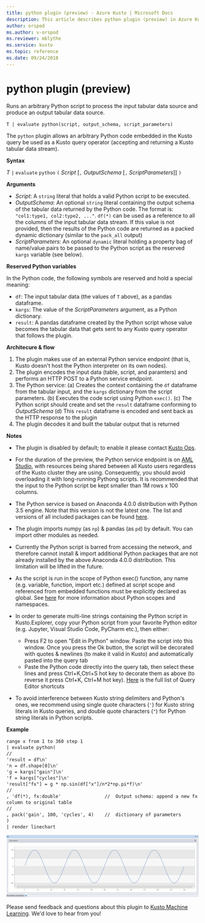 ```yaml
---
title: python plugin (preview) - Azure Kusto | Microsoft Docs
description: This article describes python plugin (preview) in Azure Kusto.
author: orspod
ms.author: v-orspod
ms.reviewer: mblythe
ms.service: kusto
ms.topic: reference
ms.date: 09/24/2018
---
```

# python plugin (preview)

Runs an arbitrary Python script to process the input tabular data source and produce an output tabular data source.

    T | evaluate python(script, output_schema, script_parameters)

The `python` plugin allows an arbitrary Python code embedded in the Kusto query
be used as a Kusto query operator (accepting and returning a Kusto tabular data
stream).

**Syntax**

*T* `|` `evaluate` `python` `(` *Script* [`,` *OutputSchema* [`,` *ScriptParameters*]] `)`


**Arguments**

* *Script*: A `string` literal that holds a valid Python script to be executed.
* *OutputSchema*: An optional `string` literal containing the output schema of
  the tabular data returned by the Python code. The format is: `"col1:type1, col2:type2, ..."`. `df(*)` can be used as a reference to all the columns of the input tabular data stream.
  If this value is not provided, then the results of the Python code are returned
  as a packed dynamic dictionary (similar to the `pack_all` output)
* *ScriptParameters*: An optional `dynamic` literal holding a property bag of name/value
  pairs to be passed to the Python script as the reserved `kargs` variable (see below).

**Reserved Python variables**

In the Python code, the following symbols are reserved and hold a special meaning:

* `df`: The input tabular data (the values of `T` above), as a pandas dataframe.
* `kargs`: The value of the *ScriptParameters* argument, as a Python dictionary.
* `result`: A pandas dataframe created by the Python script whose value becomes
  the tabular data that gets sent to any Kusto query operator that follows
  the plugin.

**Architecure & flow**

1. The plugin makes use of an external Python service endpoint (that is, Kusto
   doesn't host the Python interpreter on its own nodes).
2. The plugin encodes the input data (table, script, and paramters) and performs
   an HTTP POST to a Python service endpoint.
3. The Python service:
    (a) Creates the context containing the `df` dataframe from the tabular input,
       and the `kargs` dictionary from the script parameters.
    (b) Executes the code script using Python `exec()`.
    (c) The Python script should create and set the `result` dataframe conforming to *OutputSchema*
    (d) This `result` dataframe  is encoded and sent back as the HTTP response to the plugin
4. The plugin decodes it and built the tabular output that is returned

**Notes**

* The plugin is disabled by default; to enable it please contact [Kusto Ops](https://aka.ms/kustosupport).
  
* For the duration of the preview, the Python service endpoint is on [AML Studio](https://services.azureml.net/quickstart),
  with resources being shared between all Kusto users regardless of the Kusto
  cluster they are using. Consequently, you should avoid overloading it with long-running Pythong
  scripts. It is recommended that the input to the Python script be kept
  smaller than 1M rows x 100 columns.
* The Python service is based on Anaconda 4.0.0 distribution with Python 3.5 engine.
  Note that this version is not the latest one.
  The list and versions of all included packages can be found [here](https://docs.anaconda.com/anaconda/packages/old-pkg-lists/4.0.0/py35).
* The plugin imports numpy (as `np`) & pandas (as `pd`) by default.
  You can import other modules as needed.
* Currently the Python script is barred from accessing the network, and therefore
  cannot install & import additional Python packages that are not already installed by the above Anaconda 4.0.0 distribution.
  This limitation will be lifted in the future.
* As the script is run in the scope of Python exec() function, any name
  (e.g. variable, function, import etc.) defined at script scope and referenced
  from embedded functions must be explicitly declared as global.
  See [here](https://docs.python.org/3/tutorial/classes.html#python-scopes-and-namespaces)
  for more information about Python scopes and namespaces.
* In order to generate multi-line strings containing the Python script in Kusto.Explorer, copy your Python script from your favorite Python editor (e.g. Jupyter, Visual Studio Code, PyCharm etc.), then either:
    * Press F2 to open "Edit in Python" window. Paste the script into this window. Once you press the Ok button, the script will be decorated with quotes & newlines (to make it valid in Kusto) and automatically pasted into the query tab
    * Paste the Python code directly into the query tab, then select these lines and press Ctrl+K,Ctrl+S hot key to decorate them as above (to reverse it press Ctrl+K, Ctrl+M hot key).
    [Here](../tools/kusto-explorer-shortcuts.md#query-editor-shortcuts) is the full list of Query Editor shortcuts

* To avoid interference between Kusto string delimiters and Python's ones, we recommend using single quote characters (`'`) for Kusto string
  literals in Kusto queries, and double quote characters (`"`) for
  Python string literals in Python scripts.

**Example**

```kusto
range x from 1 to 360 step 1
| evaluate python(
//
'result = df\n'
'n = df.shape[0]\n'
'g = kargs["gain"]\n'
'f = kargs["cycles"]\n'
'result["fx"] = g * np.sin(df["x"]/n*2*np.pi*f)\n'
//
, 'df(*), fx:double'                //  Output schema: append a new fx column to original table 
//
, pack('gain', 100, 'cycles', 4)    //  dictionary of parameters
)
| render linechart 
```
![alt text](./images/samples/sine-demo.png "sine-demo")

Please send feedback and questions about this plugin to [Kusto Machine Learning](mailto:kustoML@microsoft.com).
We'd love to hear from you!